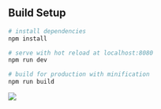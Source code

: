 ## Build Setup

``` bash
# install dependencies
npm install

# serve with hot reload at localhost:8080
npm run dev

# build for production with minification
npm run build
```
<img src="http://i.imgur.com/yybesyZ.png">
